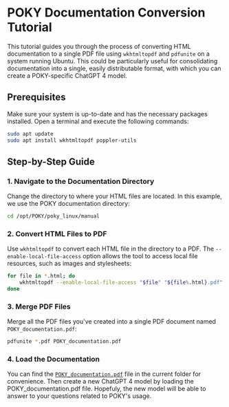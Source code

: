 # POKY Documentation Conversion Tutorial

This tutorial guides you through the process of converting HTML documentation to a single PDF 
file using `wkhtmltopdf` and `pdfunite` on a system running Ubuntu. This could be particularly 
useful for consolidating documentation into a single, easily distributable format, with which
you can create a POKY-specific ChatGPT 4 model.

## Prerequisites

Make sure your system is up-to-date and has the necessary packages installed. Open a terminal and execute the following commands:

```bash
sudo apt update
sudo apt install wkhtmltopdf poppler-utils
```

## Step-by-Step Guide

### 1. Navigate to the Documentation Directory

Change the directory to where your HTML files are located. In this example, we use the POKY documentation directory:

```bash
cd /opt/POKY/poky_linux/manual
```

### 2. Convert HTML Files to PDF

Use `wkhtmltopdf` to convert each HTML file in the directory to a PDF. The `--enable-local-file-access` option allows the tool to access local file resources, such as images and stylesheets:

```bash
for file in *.html; do
    wkhtmltopdf --enable-local-file-access "$file" "${file%.html}.pdf"
done
```

### 3. Merge PDF Files

Merge all the PDF files you've created into a single PDF document named `POKY_documentation.pdf`:

```bash
pdfunite *.pdf POKY_documentation.pdf
```

### 4. Load the Documentation

You can find the [`POKY_documentation.pdf`](POKY_documentation.pdf) file in the current folder for convenience.
Then create a new ChatGPT 4 model by loading the POKY_documentation.pdf file. Hopefuly,
the new model will be able to answer to your questions related to POKY's usage.